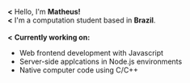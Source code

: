 **<** Hello, I'm <b>Matheus! <br></b>
**<** I'm a computation student based in **Brazil**.
<br><br>
**<** **Currently working on:**
- Web frontend development with Javascript
- Server-side applcations in Node.js environments
- Native computer code using C/C++

<!--
**MACARVALH0/MACARVALH0** is a ✨ _special_ ✨ repository because its `README.md` (this file) appears on your GitHub profile.

Here are some ideas to get you started:

- 🔭 I’m currently working on ...
- 🌱 I’m currently learning ...
- 👯 I’m looking to collaborate on ...
- 🤔 I’m looking for help with ...
- 💬 Ask me about ...
- 📫 How to reach me: ...
- 😄 Pronouns: ...
- ⚡ Fun fact: ...
-->
